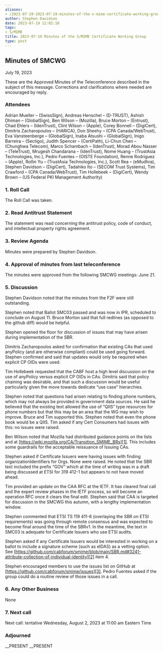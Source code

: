 ```yaml
---
aliases:
- /2023-07-19-2023-07-19-minutes-of-the-s-mime-certificate-working-group/
author: Stephen Davidson
date: 2023-07-19 12:02:10
tags:
- S/MIME
title: 2023-07-19 Minutes of the S/MIME Certificate Working Group
type: post
---
```


## Minutes of SMCWG

July 19, 2023

These are the Approved Minutes of the Teleconference described in the subject of this message. Corrections and clarifications where needed are encouraged by reply.

### Attendees

Adrian Mueller – (SwissSign), Andreas Henschel – (D-TRUST), Ashish Dhiman – (GlobalSign), Ben Wilson – (Mozilla), Bruce Morton – (Entrust), Chad Ehlers – (IdenTrust), Clint Wilson – (Apple), Corey Bonnell – (DigiCert), Dimitris Zacharopoulos – (HARICA), Don Sheehy – (CPA Canada/WebTrust), Eva Vansteenberge – (GlobalSign), Inaba Atsushi – (GlobalSign), Inigo Barreira – (Sectigo), Judith Spencer – (CertiPath), Li-Chun Chen – (Chunghwa Telecom), Marco Schambach – (IdenTrust), Morad Abou Nasser – (TeleTrust), Mrugesh Chandarana – (IdenTrust), Nome Huang – (TrustAsia Technologies, Inc.), Pedro Fuentes – (OISTE Foundation), Renne Rodriguez – (Apple), Rollin Yu – (TrustAsia Technologies, Inc.), Scott Rea – (eMudhra), Stephen Davidson – (DigiCert), Tadahiko Ito – (SECOM Trust Systems), Tim Crawford – (CPA Canada/WebTrust), Tim Hollebeek – (DigiCert), Wendy Brown – (US Federal PKI Management Authority)

### 1. Roll Call

The Roll Call was taken.

### 2. Read Antitrust Statement

The statement was read concerning the antitrust policy, code of conduct, and intellectual property rights agreement.

### 3. Review Agenda

Minutes were prepared by Stephen Davidson.

### 4. Approval of minutes from last teleconference

The minutes were approved from the following SMCWG meetings: June 21.

### 5. Discussion

Stephen Davidson noted that the minutes from the F2F were still outstanding.

Stephen noted that Ballot SMC03 passed and was now in IPR, scheduled to conclude on August 11. Bruce Morton said that full redlines (as opposed to the github diff) would be helpful.

Stephen opened the floor for discussion of issues that may have arisen during implementation of the SBR.

Dimitris Zacharopoulos asked for confirmation that existing CAs that used anyPolicy (and are otherwise compliant) could be used going forward. Stephen confirmed and said that updates would only be required when explicit CP OIDs were used.

Tim Hollebeek requested that the CABF host a high level discussion on the use of anyPolicy versus explicit CP OIDs in CAs. Dimitris said that policy chaining was desirable, and that such a discussion would be useful particularly given the move towards dedicate “use case” hierarchies.

Stephen noted that questions had arisen relating to finding phone numbers, which may not always be provided in government data sources. He said he believed that the existing text allowed the use of “QIIS” type resources for phone numbers but that this may be an area that the WG may wish to improve. Bruce and Tim supported this. Stephen noted that even the phone book would be a QIIS. Tim asked if any Cert Consumers had issues with this: no issues were raised.

Ben Wilson noted that Mozilla had distributed guidance points on the lists and at [https://wiki.mozilla.org/CA/Transition_SMIME_BRs][1]. This includes some guardrails for the acceptable reissuance of Issuing CAs.

Stephen asked if Certificate Issuers were having issues with finding organizationIdentifiers for Orgs. None were raised. He noted that the SBR text included the prefix “GOV” which at the time of writing was in a draft being discussed at ETSI for 319 412-1 but appears to not have moved ahead.

Tim provided an update on the CAA RFC at the IETF. It has cleared final call and the expert review phases in the IETF process, so will become an operation RFC once it clears the final edit. Stephen said that CAA is targeted for discussion in the SMCWG this autumn, with a lengthy implementation window.

Stephen commented that ETSI TS 119 411-6 (overlaying the SBR on ETSI requirements) was going through remote consensus and was expected to become final around the time of the SBRv1. In the meantime, the text in SMC03 is adequate for Certificate Issuers who use ETSI audits.

Stephen asked if any Certificate Issuers would be interested in working on a ballot to include a signature scheme (such as eIDAS) as a vetting option. See [https://github.com/cabforum/smime/blob/main/SBR.md#3241-attribute-collection-of-individual-identity][2] item 4.

Stephen encouraged members to use the issues list on GitHub at [https://github.com/cabforum/smime/issues][3]. Pedro Fuentes asked if the group could do a routine review of those issues in a call.

### 6. Any Other Business

None

### 7. Next call

Next call: tentative Wednesday, August 2, 2023 at 11:00 am Eastern Time

### Adjourned

\_\_PRESENT
\_\_PRESENT

[1]: https://wiki.mozilla.org/CA/Transition_SMIME_BRs
[2]: https://github.com/cabforum/smime/blob/main/SBR.md#3241-attribute-collection-of-individual-identity
[3]: https://github.com/cabforum/smime/issues